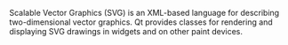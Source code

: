 Scalable Vector Graphics (SVG) is an XML-based language for describing two-dimensional vector graphics. Qt provides classes for rendering and displaying SVG drawings in widgets and on other paint devices.
